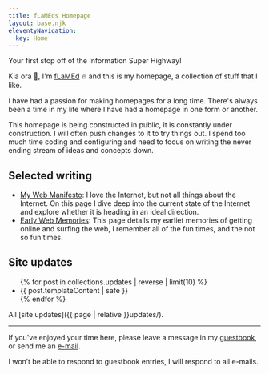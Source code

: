 ```yaml
---
title: fLaMEds Homepage
layout: base.njk
eleventyNavigation:
  key: Home
---
```


Your first stop off of the Information Super Highway!

Kia ora 👋, I'm [fLaMEd](about) 🔥 and this is my homepage, a collection of stuff that I like.

I have had a passion for making homepages for a long time. There's always been a time in my life where I have had a homepage in one form or another.

This homepage is being constructed in public, it is constantly under construction. I will often push changes to it to try things out. I spend too much time coding and configuring and need to focus on writing the never ending stream of ideas and concepts down.

## Selected writing

- [My Web Manifesto](manifesto): I love the Internet, but not all things about the Internet. On this page I dive deep into the current state of the Internet and explore whether it is heading in an ideal direction.
- [Early Web Memories](memories): This page details my earliet memories of getting online and surfing the web, I remember all of the fun times, and the not so fun times.

## Site updates

<ul class="updates">
{% for post in collections.updates | reverse | limit(10) %}
  <li>{{ post.templateContent | safe }}</li>
{% endfor %}
</ul>

All [site updates]({{ page | relative }}updates/).

---

If you've enjoyed your time here, please leave a message in my [guestbook](https://guestbook.flamedfury.com), or send me an [e-mail](mailto:flamed@flamedfury.com).

I won’t be able to respond to guestbook entries, I will respond to all e-mails.
